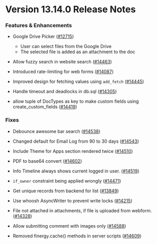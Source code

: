 # Version 13.14.0 Release Notes

### Features & Enhancements

- Google Drive Picker ([#12715](https://github.com/finergyrs/finergy/pull/12715))
    - User can select files from the Google Drive
    - The selected file is added as an attachment to the doc

- Allow fuzzy search in website search ([#14463](https://github.com/finergyrs/finergy/pull/14463))
- Introduced rate-limiting for web forms ([#14087](https://github.com/finergyrs/finergy/pull/14087))
- Improved design for fetching values using `add_fetch` ([#14445](https://github.com/finergyrs/finergy/pull/14445))
- Handle timeout and deadlocks in db.sql ([#14305](https://github.com/finergyrs/finergy/pull/14305))
- allow tuple of DocTypes as key to make custom fields using create_custom_fields ([#14419](https://github.com/finergyrs/finergy/pull/14419))

### Fixes

- Debounce awesome bar search ([#14538](https://github.com/finergyrs/finergy/pull/14538))

- Changed default for Email Log from 90 to 30 days ([#14543](https://github.com/finergyrs/finergy/pull/14543))
- Include Theme for Apps section rendered twice ([#14510](https://github.com/finergyrs/finergy/pull/14510))
- PDF to base64 convert ([#14602](https://github.com/finergyrs/finergy/pull/14602))
- Info Timeline always shows current logged in user. ([#14519](https://github.com/finergyrs/finergy/pull/14519))
- `if_owner` constraint being applied wrongly ([#14471](https://github.com/finergyrs/finergy/pull/14471))
- Get unique records from backend for list ([#13849](https://github.com/finergyrs/finergy/pull/13849))
- Use whoosh AsyncWriter to prevent write locks ([#14215](https://github.com/finergyrs/finergy/pull/14215))
- File not attached in attachments, if file is uploaded from webform. ([#14328](https://github.com/finergyrs/finergy/pull/14328))
- Allow submitting comment with images only ([#14588](https://github.com/finergyrs/finergy/pull/14588))
- Removed finergy.cache() methods in server scripts ([#14609](https://github.com/finergyrs/finergy/pull/14609))